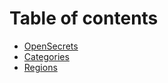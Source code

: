 # Table of contents

* [OpenSecrets](README.md)
* [Categories](categories.md)
* [Regions](regions.md)